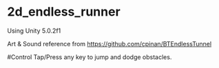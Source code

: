 # 2d_endless_runner
Using Unity 5.0.2f1

Art & Sound reference from https://github.com/cpinan/BTEndlessTunnel

#Control
Tap/Press any key to jump and dodge obstacles.